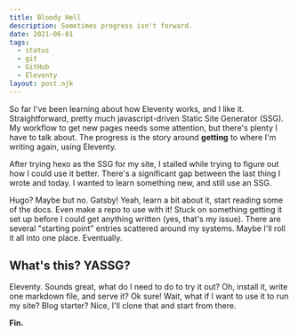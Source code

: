 ```yaml
---
title: Bloody Hell
description: Sometimes progress isn't forward.
date: 2021-06-01
tags:
  - status
  - git
  - GitHub
  - Eleventy
layout: post.njk
---
```

So far I've been learning about how Eleventy works, and I like it. Straightforward, pretty much javascript-driven Static Site Generator (SSG). My workflow to get new pages needs some attention, but there's plenty I have to talk about. The progress is the story around __getting__ to where I'm writing again, using Eleventy.

After trying hexo as the SSG for my site, I stalled while trying to figure out how I could use it better. There's a significant gap between the last thing I wrote and today. I wanted to learn something new, and still use an SSG.

Hugo? Maybe but no. Gatsby! Yeah, learn a bit about it, start reading some of the docs. Even make a repo to use with it! Stuck on something getting it set up before I could get anything written (yes, that's my issue). There are several "starting point" entries scattered around my systems. Maybe I'll roll it all into one place. Eventually.

## What's this? YASSG?

Eleventy. Sounds great, what do I need to do to try it out? Oh, install it, write one markdown file, and serve it? Ok sure! Wait, what if I want to use it to run my site? Blog starter? Nice, I'll clone that and start from there.

__Fin.__

